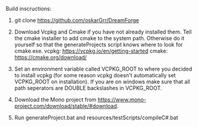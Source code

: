 Build inscructions:

1) git clone https://github.com/oskarGrr/DreamForge

2) Download Vcpkg and Cmake if you have not already installed them.
   Tell the cmake installer to add cmake to the system path. Otherwise do it yourself 
   so that the generateProjects script knows where to look for cmake.exe. 
   vcpkg: https://vcpkg.io/en/getting-started 
   cmake: https://cmake.org/download/

3) Set an environment variable called VCPKG_ROOT to where you 
   decided to install vcpkg (for some reason vcpkg doesn't automatically
   set VCPKG_ROOT on installation). If you are on windows make sure that all
   path seperators are DOUBLE backslashes in VCPKG_ROOT.

3) Download the Mono project from https://www.mono-project.com/download/stable/#download.

4) Run generateProject.bat and resources/testScripts/compileC#.bat
